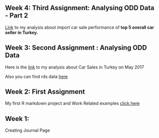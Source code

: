 
## Week 4: Third Assignment: Analysing ODD Data - Part 2

[Link](https://mef-bda503.github.io/pj18-kkyucel/week_3/odd_assignment_part2.html)
to my analysis about import car sale performance of **top 5 overall car seller in Turkey.**

## Week 3: Second Assignment : Analysing ODD Data

Here is the
[link](https://mef-bda503.github.io/pj18-kkyucel/week_3/3rd_week_odd_assignment.html)
to my analysis about Car Sales in Turkey on May 2017

Also you can find rds data
[here](https://github.com/MEF-BDA503/pj18-kkyucel/blob/master/week_3/odd_car_sales_data_may_17.rds?raw=true)

## Week 2: First Assignment

My first R markdown project and Work Related examples [click
here](https://mef-bda503.github.io/pj18-kkyucel/week_2/2nd_week_assignment.html)

## Week 1:

Creating Journal Page
